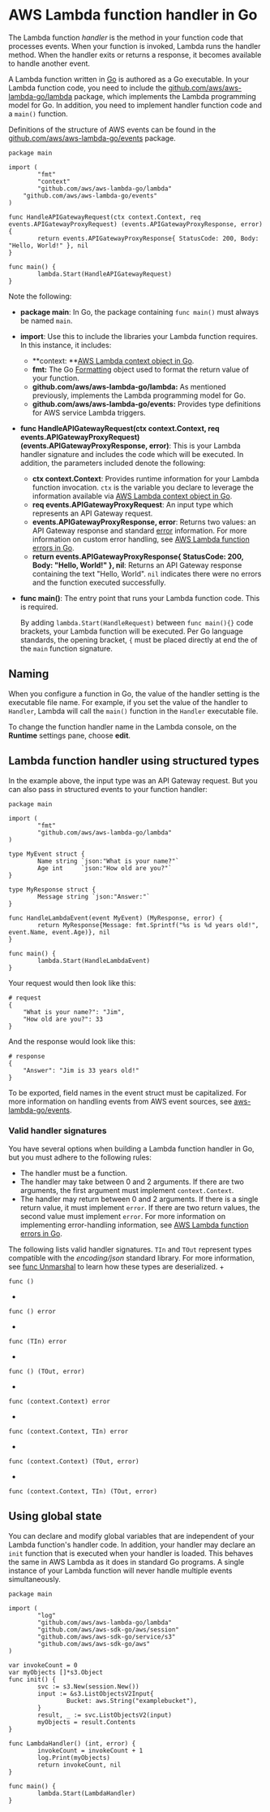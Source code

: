 # AWS Lambda function handler in Go<a name="golang-handler"></a>

The Lambda function *handler* is the method in your function code that processes events\. When your function is invoked, Lambda runs the handler method\. When the handler exits or returns a response, it becomes available to handle another event\.

A Lambda function written in [Go](https://golang.org/) is authored as a Go executable\. In your Lambda function code, you need to include the [github\.com/aws/aws\-lambda\-go/lambda](https://github.com/aws/aws-lambda-go/tree/master/lambda) package, which implements the Lambda programming model for Go\. In addition, you need to implement handler function code and a `main()` function\. 

Definitions of the structure of AWS events can be found in the [github\.com/aws/aws\-lambda\-go/events](https://github.com/aws/aws-lambda-go/tree/master/events) package\.

```
package main

import (
        "fmt"
        "context"
        "github.com/aws/aws-lambda-go/lambda"
 	"github.com/aws/aws-lambda-go/events"
)

func HandleAPIGatewayRequest(ctx context.Context, req events.APIGatewayProxyRequest) (events.APIGatewayProxyResponse, error) {
        return events.APIGatewayProxyResponse{ StatusCode: 200, Body: "Hello, World!" }, nil
}

func main() {
        lambda.Start(HandleAPIGatewayRequest)
}
```

Note the following:
+ **package main**: In Go, the package containing `func main()` must always be named `main`\.
+ **import**: Use this to include the libraries your Lambda function requires\. In this instance, it includes:
  + **context: **[AWS Lambda context object in Go](golang-context.md)\.
  + **fmt:** The Go [Formatting](https://golang.org/pkg/fmt/) object used to format the return value of your function\.
  + **github\.com/aws/aws\-lambda\-go/lambda:** As mentioned previously, implements the Lambda programming model for Go\.
  + **github\.com/aws/aws\-lambda\-go/events:** Provides type definitions for AWS service Lambda triggers.
+ **func HandleAPIGatewayRequest\(ctx context\.Context, req events.APIGatewayProxyRequest\) \(events.APIGatewayProxyResponse, error\)**: This is your Lambda handler signature and includes the code which will be executed\. In addition, the parameters included denote the following: 
  + **ctx context\.Context**: Provides runtime information for your Lambda function invocation\. `ctx` is the variable you declare to leverage the information available via [AWS Lambda context object in Go](golang-context.md)\.
  + **req events.APIGatewayProxyRequest**: An input type which represents an API Gateway request.
  + **events.APIGatewayProxyResponse, error**: Returns two values: an API Gateway response and standard [error](https://golang.org/pkg/builtin/#error) information\. For more information on custom error handling, see [AWS Lambda function errors in Go](golang-exceptions.md)\.
  + **return events\.APIGatewayProxyResponse{ StatusCode: 200, Body: "Hello, World!" }, nil**: Returns an API Gateway response containing the text "Hello, World"\. `nil` indicates there were no errors and the function executed successfully\.
+ **func main\(\)**: The entry point that runs your Lambda function code\. This is required\.

  By adding `lambda.Start(HandleRequest)` between `func main(){}` code brackets, your Lambda function will be executed\. Per Go language standards, the opening bracket, `{` must be placed directly at end the of the `main` function signature\.

## Naming<a name="golang-handler-naming"></a>

When you configure a function in Go, the value of the handler setting is the executable file name\. For example, if you set the value of the handler to `Handler`, Lambda will call the `main()` function in the `Handler` executable file\.

To change the function handler name in the Lambda console, on the **Runtime** settings pane, choose **edit**\.

## Lambda function handler using structured types<a name="golang-handler-structs"></a>

In the example above, the input type was an API Gateway request\. But you can also pass in structured events to your function handler:

```
package main
 
import (
        "fmt"
        "github.com/aws/aws-lambda-go/lambda"
)

type MyEvent struct {
        Name string `json:"What is your name?"`
        Age int     `json:"How old are you?"`
}
 
type MyResponse struct {
        Message string `json:"Answer:"`
}
 
func HandleLambdaEvent(event MyEvent) (MyResponse, error) {
        return MyResponse{Message: fmt.Sprintf("%s is %d years old!", event.Name, event.Age)}, nil
}
 
func main() {
        lambda.Start(HandleLambdaEvent)
}
```

Your request would then look like this:

```
# request
{
    "What is your name?": "Jim",
    "How old are you?": 33
}
```

And the response would look like this:

```
# response
{
    "Answer": "Jim is 33 years old!"
}
```

To be exported, field names in the event struct must be capitalized\. For more information on handling events from AWS event sources, see [aws\-lambda\-go/events](https://github.com/aws/aws-lambda-go/tree/master/events)\.

### Valid handler signatures<a name="golang-handler-signatures"></a>

You have several options when building a Lambda function handler in Go, but you must adhere to the following rules:
+ The handler must be a function\.
+ The handler may take between 0 and 2 arguments\. If there are two arguments, the first argument must implement `context.Context`\.
+ The handler may return between 0 and 2 arguments\. If there is a single return value, it must implement `error`\. If there are two return values, the second value must implement `error`\. For more information on implementing error\-handling information, see [AWS Lambda function errors in Go](golang-exceptions.md)\.

The following lists valid handler signatures\. `TIn` and `TOut` represent types compatible with the *encoding/json* standard library\. For more information, see [func Unmarshal](https://golang.org/pkg/encoding/json/#Unmarshal) to learn how these types are deserialized\.
+ 

  ```
  func ()
  ```
+ 

  ```
  func () error
  ```
+ 

  ```
  func (TIn) error
  ```
+ 

  ```
  func () (TOut, error)
  ```
+ 

  ```
  func (context.Context) error
  ```
+ 

  ```
  func (context.Context, TIn) error
  ```
+ 

  ```
  func (context.Context) (TOut, error)
  ```
+ 

  ```
  func (context.Context, TIn) (TOut, error)
  ```

## Using global state<a name="golang-handler-state"></a>

You can declare and modify global variables that are independent of your Lambda function's handler code\. In addition, your handler may declare an `init` function that is executed when your handler is loaded\. This behaves the same in AWS Lambda as it does in standard Go programs\. A single instance of your Lambda function will never handle multiple events simultaneously\.

```
package main
 
import (
        "log"
        "github.com/aws/aws-lambda-go/lambda"
        "github.com/aws/aws-sdk-go/aws/session"
        "github.com/aws/aws-sdk-go/service/s3"
        "github.com/aws/aws-sdk-go/aws"
)
 
var invokeCount = 0
var myObjects []*s3.Object
func init() {
        svc := s3.New(session.New())
        input := &s3.ListObjectsV2Input{
                Bucket: aws.String("examplebucket"),
        }
        result, _ := svc.ListObjectsV2(input)
        myObjects = result.Contents
}
 
func LambdaHandler() (int, error) {
        invokeCount = invokeCount + 1
        log.Print(myObjects)
        return invokeCount, nil
}
 
func main() {
        lambda.Start(LambdaHandler)
}
```

